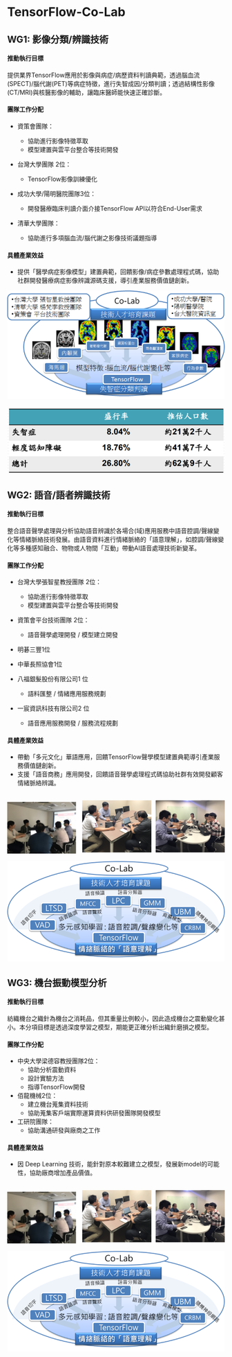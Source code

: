 # TensorFlow-Co-Lab
   
   
## WG1: 影像分類/辨識技術 

#### 推動執行目標
提供業界TensorFlow應用於影像與病症/病歷資料判讀典範，透過腦血流(SPECT)/腦代謝(PET)等病症特徵，進行失智成因/分類判讀；透過結構性影像(CT/MRI)與核醫影像的輔助，讓臨床醫師能快速正確診斷。

#### 團隊工作分配

* 資策會團隊：
  * 協助進行影像特徵萃取
  * 模型建置與雲平台整合等技術開發
  
* 台灣大學團隊 2位：
  * TensorFlow影像訓練優化

* 成功大學/陽明醫院團隊3位：
  * 開發醫療臨床判讀介面介接TensorFlow API以符合End-User需求
  
* 清華大學團隊：
  * 協助進行多項腦血流/腦代謝之影像技術議題指導

#### 具體產業效益
* 提供「醫學病症影像模型」建置典範，回饋影像/病症參數處理程式碼，協助社群開發醫療病症影像辨識源碼支援，導引產業服務價值鏈創新。


<p align="center">
  <img src="https://github.com/twoss-io/TensorFlow-Co-Lab/blob/master/img/tensorflow_intro3.png">
</p>
<p align="center">
  <img src="https://github.com/twoss-io/TensorFlow-Co-Lab/blob/master/img/tensorflow_intro4.png">
</p>
      
   
## WG2: 語音/語者辨識技術 

#### 推動執行目標
整合語音聲學處理與分析協助語音辨識於各場合(域)應用服務中語音腔調/聲線變化等情緒脈絡技術發展。由語音資料進行情緒脈絡的「語意理解」，如腔調/聲線變化等多種感知融合、物物或人物間「互動」帶動AI語音處理技術新變革。

#### 團隊工作分配

* 台灣大學張智星教授團隊 2位：
  * 協助進行影像特徵萃取
  * 模型建置與雲平台整合等技術開發
  
* 資策會平台技術團隊 2位：
  * 語音聲學處理開發 / 模型建立開發

* 明碁三豐1位
  
* 中華長照協會1位

* 八福銀髮股份有限公司1 位
   * 語料匯整 / 情緒應用服務規劃

* 一宸資訊科技有限公司2 位
   * 語音應用服務開發 / 服務流程規劃


#### 具體產業效益
* 帶動「多元文化」華語應用，回饋TensorFlow聲學模型建置典範導引產業服務價值鏈創新。
* 支援「語音商務」應用開發，回饋語音聲學處理程式碼協助社群有效開發顧客情緒脈絡辨識。

<p align="center">
  <img src="https://github.com/twoss-io/TensorFlow-Co-Lab/blob/master/img/tensorflow_intro1.png">
</p>
<p align="center">
  <img src="https://github.com/twoss-io/TensorFlow-Co-Lab/blob/master/img/tensorflow_intro2.png">
</p>
   

## WG3: 機台振動模型分析

#### 推動執行目標
紡織機台之織針為機台之消耗品，但其重量比例較小，因此造成機台之震動變化甚小。本分項目標是透過深度學習之模型，期能更正確分析出織針磨損之模型。

#### 團隊工作分配

* 中央大學梁德容教授團隊2位：
   * 協助分析震動資料
   * 設計實驗方法
   * 指導TensorFlow開發
* 佰龍機械2位：
   * 建立機台蒐集資料技術
   * 協助蒐集客戶端實際運算資料供研發團隊開發模型
* 工研院團隊：
   * 協助溝通研發與廠商之工作

#### 具體產業效益
* 因 Deep Learning 技術，能針對原本較難建立之模型，發展新model的可能性，協助廠商增加產品價值。


<p align="center">
  <img src="https://github.com/twoss-io/TensorFlow-Co-Lab/blob/master/img/tensorflow_intro1.png">
</p>
<p align="center">
  <img src="https://github.com/twoss-io/TensorFlow-Co-Lab/blob/master/img/tensorflow_intro2.png">
</p>

